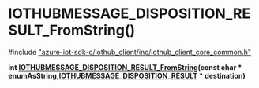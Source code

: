 # IOTHUBMESSAGE_DISPOSITION_RESULT_FromString()

\#include ["azure-iot-sdk-c/iothub_client/inc/iothub_client_core_common.h"](../iot-c-ref-iothub-client-core-common-h.md)  

**int [IOTHUBMESSAGE_DISPOSITION_RESULT_FromString](#iothub__client__core__common_8h_1a3438f8b5a2a66ed56cb17de3787f2faf)(const char * enumAsString,[IOTHUBMESSAGE_DISPOSITION_RESULT](#iothub__client__core__common_8h_1a96cfa82412891d077ec835922ed5b626) * destination)**

